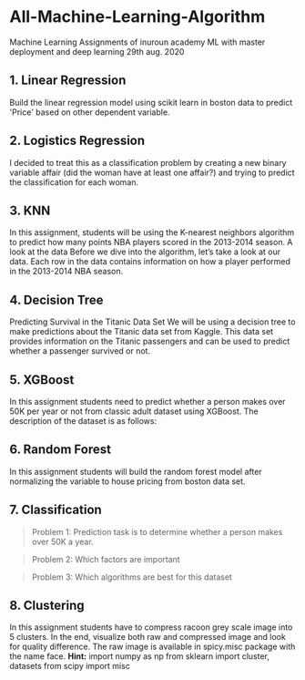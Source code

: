 # All-Machine-Learning-Algorithm
Machine Learning Assignments of inuroun academy ML with master deployment and deep learning 29th aug. 2020
## 1. Linear Regression

Build the linear regression model using scikit learn in boston data to predict
'Price' based on other dependent variable.
## 2. Logistics Regression

I decided to treat this as a classification problem by creating a new binary
variable affair (did the woman have at least one affair?) and trying to
predict the classification for each woman.
## 3. KNN

In this assignment, students will be using the K-nearest neighbors
algorithm to predict how many points NBA players scored in the 2013-2014
season.
A look at the data
Before we dive into the algorithm, let’s take a look at our data. Each row in
the data contains information on how a player performed in the 2013-2014
NBA season.
## 4. Decision Tree

Predicting Survival in the Titanic Data Set
We will be using a decision tree to make predictions about the Titanic data
set from Kaggle. This data set provides information on the Titanic
passengers and can be used to predict whether a passenger survived or
not.
## 5. XGBoost

In this assignment students need to predict whether a person makes over
50K per year or not from classic adult dataset using XGBoost. The
description of the dataset is as follows:
## 6. Random Forest

In this assignment students will build the random forest model after
normalizing the variable to house pricing from boston data set.
## 7. Classification
> Problem 1:
Prediction task is to determine whether a person makes over 50K a year.

> Problem 2:
Which factors are important

> Problem 3:
Which algorithms are best for this dataset
## 8. Clustering

In this assignment students have to compress racoon grey scale image into
5 clusters. In the end, visualize both raw and compressed image and look
for quality difference.
The raw image is available in spicy.misc package with the name face.
**Hint:**
import numpy as np
from sklearn import cluster, datasets
from scipy import misc
